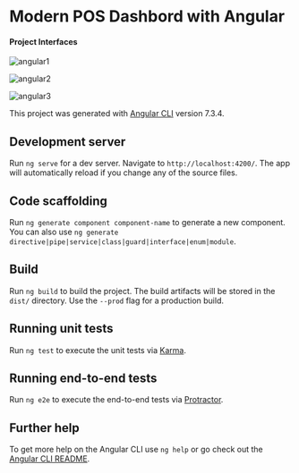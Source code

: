 # Modern POS Dashbord with Angular

#### Project Interfaces

![angular1](https://user-images.githubusercontent.com/46773105/53977759-c1129680-412f-11e9-9f17-ed2c1fc893bb.png)

![angular2](https://user-images.githubusercontent.com/46773105/53977770-c7087780-412f-11e9-802b-82793a049e9c.png)

![angular3](https://user-images.githubusercontent.com/46773105/53977774-ca9bfe80-412f-11e9-9981-4615e6575a21.png)

This project was generated with [Angular CLI](https://github.com/angular/angular-cli) version 7.3.4.

## Development server

Run `ng serve` for a dev server. Navigate to `http://localhost:4200/`. The app will automatically reload if you change any of the source files.

## Code scaffolding

Run `ng generate component component-name` to generate a new component. You can also use `ng generate directive|pipe|service|class|guard|interface|enum|module`.

## Build

Run `ng build` to build the project. The build artifacts will be stored in the `dist/` directory. Use the `--prod` flag for a production build.

## Running unit tests

Run `ng test` to execute the unit tests via [Karma](https://karma-runner.github.io).

## Running end-to-end tests

Run `ng e2e` to execute the end-to-end tests via [Protractor](http://www.protractortest.org/).

## Further help

To get more help on the Angular CLI use `ng help` or go check out the [Angular CLI README](https://github.com/angular/angular-cli/blob/master/README.md).
